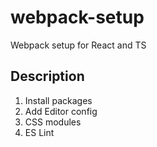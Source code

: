 # webpack-setup

Webpack setup for React and TS

## Description

1. Install packages
2. Add Editor config
3. CSS modules
4. ES Lint
